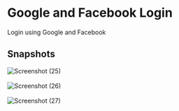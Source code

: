 # Google and Facebook Login
Login using Google and Facebook

## Snapshots
![Screenshot (25)](https://user-images.githubusercontent.com/72909842/167308041-b8aa134a-9a67-481c-8e1e-7ab6335faac4.png)
<br/>
<br/>
![Screenshot (26)](https://user-images.githubusercontent.com/72909842/167308034-a97394c5-f661-4e6c-b672-382c76e9870a.png)
<br/>
<br/>
![Screenshot (27)](https://user-images.githubusercontent.com/72909842/167308040-608eb2d1-82fb-46f6-8828-ba8d1482cd02.png)

